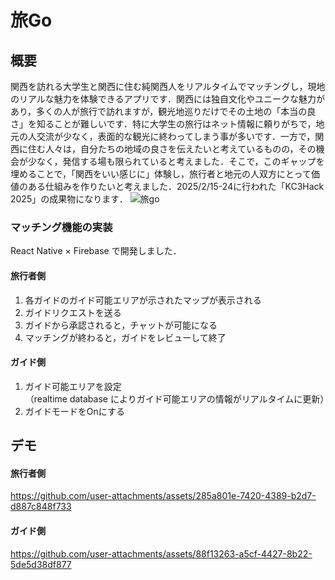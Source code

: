 旅Go
======================

## 概要

関西を訪れる大学生と関西に住む純関西人をリアルタイムでマッチングし，現地のリアルな魅力を体験できるアプリです．関西には独自文化やユニークな魅力があり，多くの人が旅行で訪れますが，観光地巡りだけでその土地の「本当の良さ」を知ることが難しいです．特に大学生の旅行はネット情報に頼りがちで，地元の人交流が少なく，表面的な観光に終わってしまう事が多いです．一方で，関西に住む人々は，自分たちの地域の良さを伝えたいと考えているものの，その機会が少なく，発信する場も限られていると考えました．そこで，このギャップを埋めることで，「関西をいい感じに」体験し，旅行者と地元の人双方にとって価値のある仕組みを作りたいと考えました．2025/2/15-24に行われた「KC3Hack 2025」の成果物になります．
![旅go](./assets/markDownText.png)

### マッチング機能の実装
React Native × Firebase で開発しました．
#### 旅行者側
1. 各ガイドのガイド可能エリアが示されたマップが表示される
2. ガイドリクエストを送る
3. ガイドから承認されると，チャットが可能になる
4. マッチングが終わると，ガイドをレビューして終了

#### ガイド側
1. ガイド可能エリアを設定  
（realtime database によりガイド可能エリアの情報がリアルタイムに更新）
2. ガイドモードをOnにする

## デモ
#### 旅行者側
https://github.com/user-attachments/assets/285a801e-7420-4389-b2d7-d887c848f733

#### ガイド側
https://github.com/user-attachments/assets/88f13263-a5cf-4427-8b22-5de5d38df877

